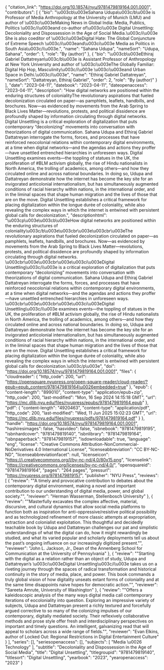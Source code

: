 {
   "citation_link": "https://doi.org/10.18574/nyu/9781479819164.001.0001",
   "contributors": [
     {
       "bio": "\u003cb\u003eSahana Udupa\u003c/b\u003e is Professor of Media Anthropology at the University of Munich (LMU) and author of \u003ci\u003eMaking News in Global India: Media, Publics, Politics \u003c/i\u003eand co-author of\u003ci\u003e Digital Unsettling: Decoloniality and Dispossession in the Age of Social Media.\u003c/i\u003e She is also coeditor of \u003ci\u003eDigital Hate: The Global Conjuncture of Extreme Speech \u003c/i\u003eand\u003ci\u003e Media as Politics in South Asia\u003c/i\u003e.",
       "name": "Sahana Udupa",
       "nameSort": "Udupa, Sahana",
       "order": 1,
       "role": "By (author)"
     },
     {
       "bio": "\u003cb\u003eEthiraj Gabriel Dattatreyan\u003c/b\u003e is Assistant Professor of Anthropology at New York University and author of \u003ci\u003eThe Globally Familiar: Digital Hip Hop, Masculinity\u003c/i\u003e \u003ci\u003eand Urban Space in Delhi.\u003c/i\u003e",
       "name": "Ethiraj Gabriel Dattatreyan",
       "nameSort": "Dattatreyan, Ethiraj Gabriel",
       "order": 2,
       "role": "By (author)"
     }
   ],
   "date": "2023-04-11",
   "datebook": "2023-04-11",
   "dateopenaccess": "2023-04-11",
   "description": "How digital networks are positioned within the enduring structures of colonialityThe revolutionary aspirations that fueled decolonization circulated on paper—as pamphlets, leaflets, handbills, and brochures. Now—as evidenced by movements from the Arab Spring to Black Lives Matter—revolutions, protests, and political dissidence are profoundly shaped by information circulating through digital networks.  Digital Unsettling is a critical exploration of digitalization that puts contemporary “decolonizing” movements into conversation with theorizations of digital communication. Sahana Udupa and Ethiraj Gabriel Dattatreyan interrogate the forms, forces, and processes that have reinforced neocolonial relations within contemporary digital environments, at a time when digital networks—and the agendas and actions they proffer—have unsettled entrenched hierarchies in unforeseen ways. Digital Unsettling examines events—the toppling of statues in the UK, the proliferation of #BLM activism globally, the rise of Hindu nationalists in North America, the trolling of academics, among others—and how they circulated online and across national boundaries. In doing so, Udupa and Dattatreyan demonstrate how the internet has become the key site for an invigorated anticolonial internationalism, but has simultaneously augmented conditions of racial hierarchy within nations, in the international order, and in the liminal spaces that shape human migration and the lives of those that are on the move. Digital Unsettling establishes a critical framework for placing digitalization within the longue durée of coloniality, while also revealing the complex ways in which the internet is entwined with persistent global calls for decolonization.",
   "descriptionhtml": "\u003cp\u003e\u003cb\u003eHow digital networks are positioned within the enduring structures of coloniality\u003c/b\u003e\u003cbr\u003e\u003cbr\u003eThe revolutionary aspirations that fueled decolonization circulated on paper—as pamphlets, leaflets, handbills, and brochures. Now—as evidenced by movements from the Arab Spring to Black Lives Matter—revolutions, protests, and political dissidence are profoundly shaped by information circulating through digital networks.  \u003cbr\u003e\u003cbr\u003e\u003ci\u003eDigital Unsettling\u003c/i\u003e is a critical exploration of digitalization that puts contemporary “decolonizing” movements into conversation with theorizations of digital communication. Sahana Udupa and Ethiraj Gabriel Dattatreyan interrogate the forms, forces, and processes that have reinforced neocolonial relations within contemporary digital environments, at a time when digital networks—and the agendas and actions they proffer—have unsettled entrenched hierarchies in unforeseen ways. \u003cbr\u003e\u003cbr\u003e\u003ci\u003eDigital Unsettling\u003c/i\u003e examines events—the toppling of statues in the UK, the proliferation of #BLM activism globally, the rise of Hindu nationalists in North America, the trolling of academics, among others—and how they circulated online and across national boundaries. In doing so, Udupa and Dattatreyan demonstrate how the internet has become the key site for an invigorated anticolonial internationalism, but has simultaneously augmented conditions of racial hierarchy within nations, in the international order, and in the liminal spaces that shape human migration and the lives of those that are on the move. Digital Unsettling establishes a critical framework for placing digitalization within the longue durée of coloniality, while also revealing the complex ways in which the internet is entwined with persistent global calls for decolonization.\u003c/p\u003e",
   "doi": "https://doi.org/10.18574/nyu/9781479819164.001.0001",
   "files": {
     "cloudreader": {
       "http_code": 200,
       "url": "https://opensquare.nyupress.org/open-square-reader/cloud-reader/?epub=epub_content/9781479819164\u0026embedded=true"
     },
     "epub": {
       "content-length": "899010",
       "content-type": "application/epub+zip",
       "http_code": 200,
       "last-modified": "Mon, 16 Sep 2024 14:15:18 GMT",
       "url": "https://mc.dlib.nyu.edu/files/nyupress/epubs/9781479819164.epub"
     },
     "pdf": {
       "content-length": "4920463",
       "content-type": "application/pdf",
       "http_code": 200,
       "last-modified": "Wed, 11 Jun 2025 15:02:23 GMT",
       "url": "https://mc.dlib.nyu.edu/files/nyupress/pdfs/9781479819164.pdf"
     }
   },
   "handle": "https://doi.org/10.18574/nyu/9781479819164.001.0001",
   "hashiresimages": false,
   "hasvideo": false,
   "isbnebook": "9781479819195",
   "isbnhardcover": "9781479819140",
   "isbnlibrary": "9781479819164",
   "isbnpaperback": "9781479819157",
   "isdownloadable": true,
   "language": "eng",
   "license": "Creative Commons Attribution-NonCommercial-NoDerivatives 4.0 International License",
   "licenseabbreviation": "CC BY-NC-ND",
   "licenseabbreviationfacet": null,
   "licenseicon": "https://i.creativecommons.org/l/by-nc-nd/4.0/80x15.png",
   "licenselink": "https://creativecommons.org/licenses/by-nc-nd/4.0/",
   "opensquareid": "9781479819164",
   "pages": "264 pages",
   "pressurl": "https://nyupress.org/9781479819157",
   "publisher": "NYU Press",
   "reviews": [
     {
       "review": "\"A timely and provocative contribution to debates about the contemporary digital environment, making a novel and important contribution to our understanding of digital media, power, and global society.\"",
       "reviewer": "Herman Wasserman, Stellenbosch University"
     },
     {
       "review": "\"Masterfully excavates the complex affective, material, discursive, and cultural dynamics that allow social media platforms to function both as inspiration for anti-oppressive/resistive political possibility and as technologized refinement of more classic attempts at expropriation, extraction and colonialist exploitation. This thoughtful and decidedly teachable book by Udupa and Dattatreyan challenges our pat and simplistic understandings of what the digital can do, how it might rewardingly be studied, and what its varied popular and scholarly deployments tell us about the past’s ongoing influence on our increasingly digitized present.\"",
       "reviewer": "John L. Jackson, Jr., Dean of the Annenberg School for Communication at the University of Pennsylvania"
     },
     {
       "review": "\"Starting with the digital as a relation rather than an object of study, Udupa and Dattatreyan’s \u003ci\u003eDigital Unsettling\u003c/i\u003e takes us on a riveting journey through the spaces of radical transformation and historical continuity in the story of media, place, and power. This book commands a truly global vision of how digitality unseats extant forms of coloniality and at the same time disappoints naive hopes for democratic action.\"",
       "reviewer": "Sareeta Amrute, University of Washington"
     },
     {
       "review": "\"Offers a kaleidoscopic analysis of the many ways digital media call contemporary iterations of eocoloniality into question. Exploring an impressive variety of subjects, Udupa and Dattatreyan present a richly textured and forcefully argued corrective to so many of the colonizing impulses of our contemporary, digitally mediated society. Their reflexively collaborative methods and prose style offer fresh and interdisciplinary perspectives on important and timely questions. An intelligent, galvanizing read that will appeal to scholars across a wide range of fields.\"",
       "reviewer": "Evan Elkins, author of Locked Out: Regional Restrictions in Digital Entertainment Culture"
     }
   ],
   "series": [],
   "seriesopenaccess": [],
   "subjects": [
     "Media \u0026 Technology"
   ],
   "subtitle": "Decoloniality and Dispossession in the Age of Social Media",
   "title": "Digital Unsettling",
   "titlegroupid": "9781479819140",
   "titlesort": "Digital Unsettling",
   "yearbook": "2023",
   "yearopenaccess": "2023"
 }
